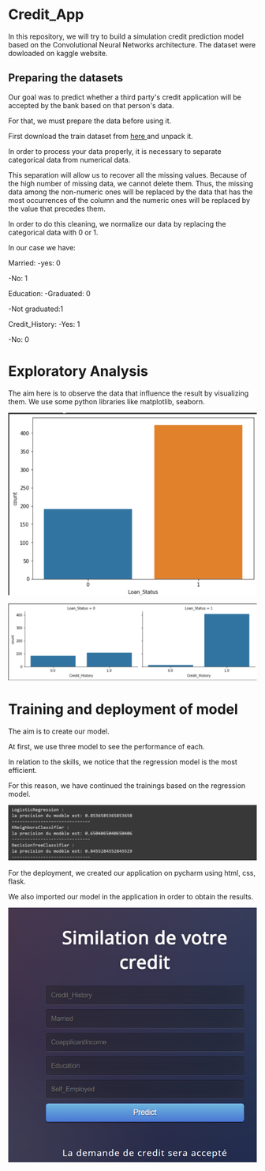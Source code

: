 # Credit_App
In this repository, we will try to build a simulation credit prediction model based on the Convolutional Neural Networks architecture.
The dataset were dowloaded on kaggle website.

## Preparing the datasets
Our goal was to predict whether a third party's credit application will be accepted by the bank based on that person's data.

For that, we must prepare the data before using it.

First download the train dataset from [ here ](https://github.com/Dreys-bot/Credit_App) and unpack it.

In order to process your data properly, it is necessary to separate categorical data from numerical data.

This separation will allow us to recover all the missing values. Because of the high number of missing data, we cannot delete them. Thus, the missing data among the non-numeric ones will be replaced by the data that has the most occurrences of the column and the numeric ones will be replaced by the value that precedes them.

In order to do this cleaning, we normalize our data by replacing the categorical data with 0 or 1.

In our case we have:

Married: 
-yes: 0

-No: 1

Education:
 -Graduated: 0
 
 -Not graduated:1

Credit_History:
  -Yes: 1
  
  -No: 0 

# Exploratory Analysis

The aim here is to observe the data that influence the result by visualizing them.
We use some python libraries like matplotlib, seaborn.

![image](https://github.com/Dreys-bot/Credit_App/blob/master/viz_data1.png)


![image](https://github.com/Dreys-bot/Credit_App/blob/master/viz_data2.png)

# Training and deployment of model

The aim is to create our model.

At first, we use three model to see the performance of each.

In relation to the skills, we notice that the regression model is the most efficient.

For this reason, we have continued the trainings based on the regression model.

![image](https://github.com/Dreys-bot/Credit_App/blob/master/model.png)


For the deployment, we created our application on pycharm using html, css, flask.

We also imported our model in the application in order to obtain the results.

![image](https://github.com/Dreys-bot/Credit_App/blob/master/app.png)





